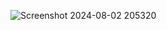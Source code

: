![Screenshot 2024-08-02 205320](https://github.com/user-attachments/assets/6512604f-e847-4d53-957d-a40d49ba276a)
